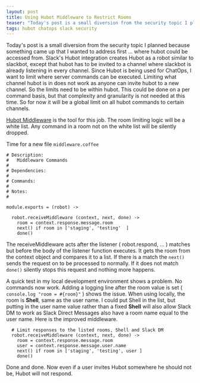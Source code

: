 ```yaml
---
layout: post
title: Using Hubot Middleware to Restrict Rooms
teaser: "Today's post is a small diversion from the security topic I planned because something came up that I wanted to address first ... where hubot could be accessed from"
tags: hubot chatops slack security
---
```


Today's post is a small diversion from the security topic I planned because something came up that I wanted to address first ... where hubot could be accessed from.   Slack's Hubot integration creates Hubot as a robot similar to slackbot, except that hubot has to be invited to a channel where slackbot is already listening in every channel.   Since Hubot is being used for ChatOps, I want to limit where server commands can be executed.  Limiting what channel hubot is in does not work as anyone can invite hubot to a new channel.    So the limits need to be within hubot.   This could be done on a per command basis, but that complexity and granularity is not needed at this time. So for now it will be a global limit on all hubot commands to certain channels.

[Hubot Middleware](https://github.com/github/hubot/blob/master/docs/scripting.md#execution-process-and-api) is the tool for this job.  The room limiting logic will be a white list.  Any command in a room not on the white list will be silently dropped.

Time for a new file `middleware.coffee`

```
# Description:
#   Middleware Commands
#
# Dependencies:
#
# Commands:
#
# Notes:
#

module.exports = (robot) ->

  robot.receiveMiddleware (context, next, done) ->
    room = context.response.message.room
    next() if room in ['staging', 'testing'  ]
    done()
```

The receiveMiddleware acts after the listener ( robot.respond, ... ) matches but before the body of the listener function executes.  It gets the room from the context object and compares it to a list.  If there is a match the `next()` sends the request on to be processed to normally.   If it does not match `done()` silently stops this request and nothing more happens.

A quick test in my local development environment shows a problem.   No commands now work.   Adding a logging line after the room value is set ( `console.log "room = #{room}"` ) shows the issue.   When using locally, the room is **Shell**, same as the user name.    I could put Shell in the list, but putting in the user name value rather than a fixed **Shell** will also allow Slack DM to work as Slack Direct Messages also have a room name equal to the user name.    Here is the improved middleware.

```
  # Limit responses to the listed rooms, Shell and Slack DM
  robot.receiveMiddleware (context, next, done) ->
    room = context.response.message.room
    user = context.response.message.user.name
    next() if room in ['staging', 'testing', user ]
    done()
```

Done and done.  Now even if a user invites Hubot somewhere he should not be, Hubot will not respond.

